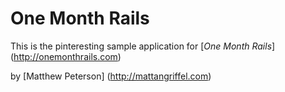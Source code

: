 # One Month Rails

This is the pinteresting sample application for
[*One Month Rails*] (http://onemonthrails.com)

by [Matthew Peterson] (http://mattangriffel.com)